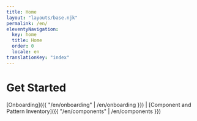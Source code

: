 ```yaml
---
title: Home
layout: "layouts/base.njk"
permalink: /en/
eleventyNavigation:
  key: home
  title: Home
  order: 0
  locale: en
translationKey: "index"
---
```


# Get Started

[Onboarding]({{ "/en/onboarding" | /en/onboarding }}) | [Component and Pattern Inventory]({{ "/en/components" | /en/components }})
